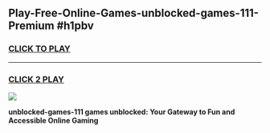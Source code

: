 
## Play-Free-Online-Games-unblocked-games-111-Premium #h1pbv
<h3>
<a href="https://premium.freeplayer.one?title=unblocked-games-111&ref=8M">CLICK TO PLAY</a></h3>
<hr>

<h3>
<a href="https://premium.freeplayer.one?title=unblocked-games-111&ref=8M">CLICK 2 PLAY</a>
  
</h3>

<a href="https://premium.freeplayer.one?title=unblocked-games-111&ref=8M"><img src="https://clearcache.store/games.png"></a>


**unblocked-games-111 games unblocked: Your Gateway to Fun and Accessible Online Gaming**
